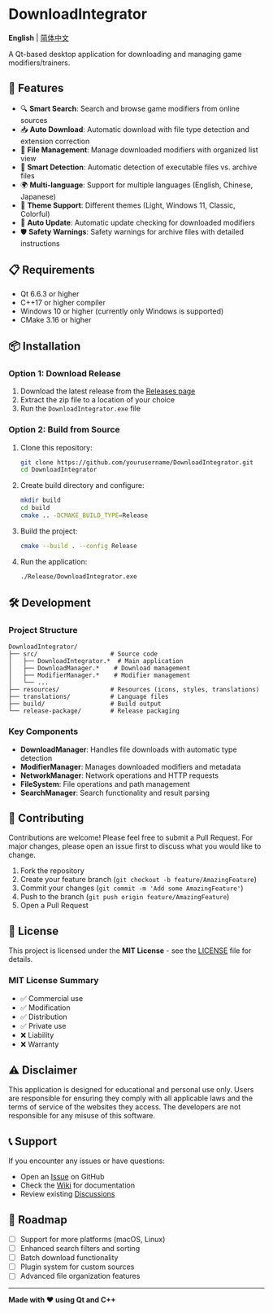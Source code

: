 # DownloadIntegrator

**English** | [简体中文](README_zh.md)

A Qt-based desktop application for downloading and managing game modifiers/trainers.

## 🚀 Features

- 🔍 **Smart Search**: Search and browse game modifiers from online sources
- 📥 **Auto Download**: Automatic download with file type detection and extension correction
- 📂 **File Management**: Manage downloaded modifiers with organized list view
- 🔧 **Smart Detection**: Automatic detection of executable files vs. archive files
- 🌍 **Multi-language**: Support for multiple languages (English, Chinese, Japanese)
- 🎨 **Theme Support**: Different themes (Light, Windows 11, Classic, Colorful)
- 🔄 **Auto Update**: Automatic update checking for downloaded modifiers
- 🛡️ **Safety Warnings**: Safety warnings for archive files with detailed instructions

## 📋 Requirements

- Qt 6.6.3 or higher
- C++17 or higher compiler
- Windows 10 or higher (currently only Windows is supported)
- CMake 3.16 or higher

## 📦 Installation

### Option 1: Download Release
1. Download the latest release from the [Releases page](../../releases)
2. Extract the zip file to a location of your choice
3. Run the `DownloadIntegrator.exe` file

### Option 2: Build from Source
1. Clone this repository:
   ```bash
   git clone https://github.com/yourusername/DownloadIntegrator.git
   cd DownloadIntegrator
   ```

2. Create build directory and configure:
   ```bash
   mkdir build
   cd build
   cmake .. -DCMAKE_BUILD_TYPE=Release
   ```

3. Build the project:
   ```bash
   cmake --build . --config Release
   ```

4. Run the application:
   ```bash
   ./Release/DownloadIntegrator.exe
   ```

## 🛠️ Development

### Project Structure
```
DownloadIntegrator/
├── src/                    # Source code
│   ├── DownloadIntegrator.*  # Main application
│   ├── DownloadManager.*    # Download management
│   ├── ModifierManager.*    # Modifier management
│   └── ...
├── resources/              # Resources (icons, styles, translations)
├── translations/           # Language files
├── build/                  # Build output
└── release-package/        # Release packaging
```

### Key Components
- **DownloadManager**: Handles file downloads with automatic type detection
- **ModifierManager**: Manages downloaded modifiers and metadata
- **NetworkManager**: Network operations and HTTP requests
- **FileSystem**: File operations and path management
- **SearchManager**: Search functionality and result parsing

## 🤝 Contributing

Contributions are welcome! Please feel free to submit a Pull Request. For major changes, please open an issue first to discuss what you would like to change.

1. Fork the repository
2. Create your feature branch (`git checkout -b feature/AmazingFeature`)
3. Commit your changes (`git commit -m 'Add some AmazingFeature'`)
4. Push to the branch (`git push origin feature/AmazingFeature`)
5. Open a Pull Request

## 📄 License

This project is licensed under the **MIT License** - see the [LICENSE](LICENSE) file for details.

### MIT License Summary
- ✅ Commercial use
- ✅ Modification
- ✅ Distribution
- ✅ Private use
- ❌ Liability
- ❌ Warranty

## ⚠️ Disclaimer

This application is designed for educational and personal use only. Users are responsible for ensuring they comply with all applicable laws and the terms of service of the websites they access. The developers are not responsible for any misuse of this software.

## 📞 Support

If you encounter any issues or have questions:
- Open an [Issue](../../issues) on GitHub
- Check the [Wiki](../../wiki) for documentation
- Review existing [Discussions](../../discussions)

## 🎯 Roadmap

- [ ] Support for more platforms (macOS, Linux)
- [ ] Enhanced search filters and sorting
- [ ] Batch download functionality
- [ ] Plugin system for custom sources
- [ ] Advanced file organization features

---

**Made with ❤️ using Qt and C++**